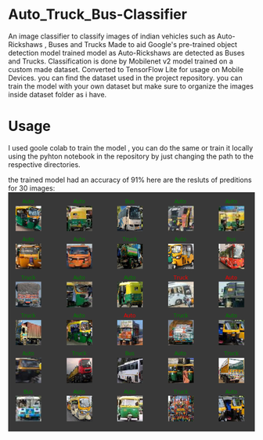 # Auto_Truck_Bus-Classifier
An image classifier to classify images of indian vehicles such as Auto-Rickshaws , Buses and Trucks
Made to aid Google's pre-trained object detection model trained model as Auto-Rickshaws are detected as Buses and Trucks.
Classification is done by Mobilenet v2 model trained on a custom made dataset. Converted to TensorFlow Lite for usage on Mobile Devices.
you can find the dataset used in the project repository. you can train the model with your own dataset but make sure to organize the images inside dataset folder as i have.

# Usage
I used goole colab to train the model , you can do the same or train it locally using the pyhton notebook in the repository by just changing the path to the respective directories.

the trained model had an accuracy of 91%
here are the resluts of preditions for 30 images:
![prediction results](results.png)
